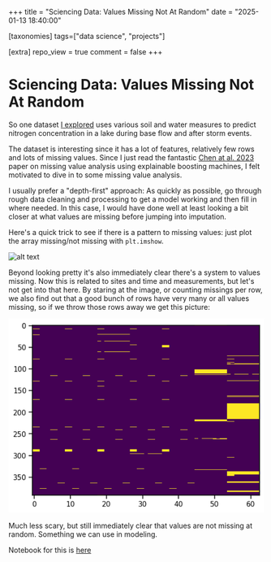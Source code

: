 +++
title = "Sciencing Data: Values Missing Not At Random"
date = "2025-01-13 18:40:00"

[taxonomies]
tags=["data science", "projects"]

[extra]
repo_view = true
comment = false
+++

# Sciencing Data: Values Missing Not At Random

So one dataset [I explored](exploring_open_datasets.md) uses various soil and water measures
to predict nitrogen concentration in a lake during base flow and after storm events.

The dataset is interesting since it has a lot of features, relatively few rows and 
lots of missing values. Since I just read the fantastic [Chen at al. 2023](https://proceedings.mlr.press/v209/chen23a/chen23a.pdf)
paper on missing value analysis using explainable boosting machines, I felt
motivated to dive in to some missing value analysis.

I usually prefer a "depth-first" approach: As quickly as possible, go through rough data 
cleaning and processing to get a model working and then fill in where needed.
 In this case, I would have done well at least looking a bit closer at what values are missing
before jumping into imputation.

Here's a quick trick to see if there is a pattern to missing values: just plot the array
missing/not missing with `plt.imshow`. 

![alt text](sciencing_data_missing_values_1_img_1.png)

Beyond looking pretty it's also immediately clear there's a system to values missing.
Now this is related to sites and time and measurements, but let's not get into
that here. By staring at the image, or counting missings per row, we also
find out that a good bunch of rows have very many or all values missing, so 
if we throw those rows away we get this picture:

![alt text](sciencing_data_missing_values_1_img_2.png)

Much less scary, but still immediately clear that values are not missing at random.
Something we can use in modeling.

Notebook for this is [here](https://github.com/jrings/model_citizen/blob/main/notebooks/stream_nitrogen/missing_values.ipynb)